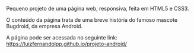 Pequeno projeto de uma página web, responsiva, feita em HTML5 e CSS3.

O conteúdo da página trata de uma breve história do famoso mascote Bugdroid, da empresa Android.

A página pode ser acessada no seguinte link: https://luizfernandolpp.github.io/projeto-android/
